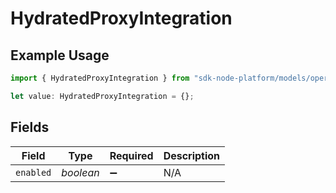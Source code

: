 # HydratedProxyIntegration

## Example Usage

```typescript
import { HydratedProxyIntegration } from "sdk-node-platform/models/operations";

let value: HydratedProxyIntegration = {};
```

## Fields

| Field              | Type               | Required           | Description        |
| ------------------ | ------------------ | ------------------ | ------------------ |
| `enabled`          | *boolean*          | :heavy_minus_sign: | N/A                |